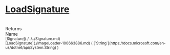 # [LoadSignature](./ImageLoader-100663886.md)


<br>
Returns<img width=542/>Name
<br>
<sub>[Signature](./../../Signature.md)</sub><img width=500/><sub>[LoadSignature](./ImageLoader-100663886.md) ( [`String`](https://docs.microsoft.com/en-us/dotnet/api/System.String) )</sub><br>



